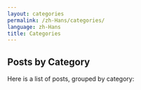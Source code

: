 ```yaml
---
layout: categories
permalink: /zh-Hans/categories/
language: zh-Hans
title: Categories
---
```

## Posts by Category
Here is a list of posts, grouped by category: